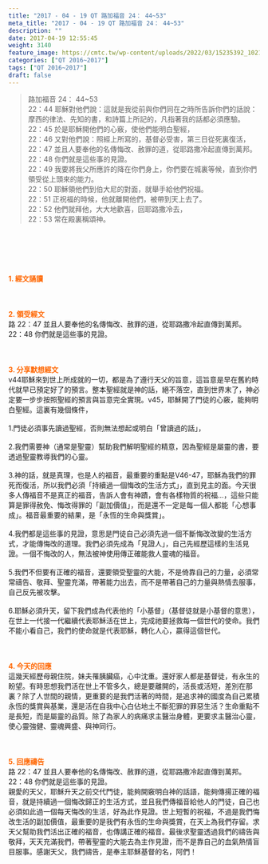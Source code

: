 ```yaml
---
title: "2017 - 04 - 19 QT 路加福音 24： 44~53"
meta_title: "2017 - 04 - 19 QT 路加福音 24： 44~53"
description: ""
date: 2017-04-19 12:55:45
weight: 3140
feature_image: https://cmtc.tw/wp-content/uploads/2022/03/15235392_10211799862337740_180693556567566654_o-1.webp
categories: ["QT 2016~2017"]
tags: ["QT 2016~2017"]
draft: false
---
```


<blockquote>路加福音 24： 44~53<br />
22：44 耶穌對他們說：這就是我從前與你們同在之時所告訴你們的話說：摩西的律法、先知的書，和詩篇上所記的，凡指著我的話都必須應驗。<br />
22：45 於是耶穌開他們的心竅，使他們能明白聖經，<br />
22：46 又對他們說：照經上所寫的，基督必受害，第三日從死裏復活，<br />
22：47 並且人要奉他的名傳悔改、赦罪的道，從耶路撒冷起直傳到萬邦。<br />
22：48 你們就是這些事的見證。<br />
22：49 我要將我父所應許的降在你們身上，你們要在城裏等候，直到你們領受從上頭來的能力。<br />
22：50 耶穌領他們到伯大尼的對面，就舉手給他們祝福。<br />
22：51 正祝福的時候，他就離開他們，被帶到天上去了。<br />
22：52 他們就拜他，大大地歡喜，回耶路撒冷去，<br />
22：53 常在殿裏稱頌神。</blockquote><br />
&nbsp;<br />
<br />
&nbsp;<br />
<br />
<span style="color: #ff6600;"><strong>1. </strong><strong>經文誦讀</strong></span><br />
<br />
<span style="color: #ff6600;"><strong> </strong></span><br />
<br />
<span style="color: #ff6600;"><strong>2. </strong><strong>領受經文<br />
</strong></span>路 22：47 並且人要奉他的名傳悔改、赦罪的道，從耶路撒冷起直傳到萬邦。<br />
22：48 你們就是這些事的見證。<br />
<br />
&nbsp;<br />
<br />
<span style="color: #ff6600;"><strong>3. 分享默想經文<br />
</strong></span>v44耶穌來到世上所成就的一切，都是為了遵行天父的旨意，這旨意是早在舊約時代就早已預定好了的預言。整本聖經就是神的話，絕不落空，直到世界末了，神必定要一步步按照聖經的預言與旨意完全實現。v45，耶穌開了門徒的心竅，能夠明白聖經。這裏有幾個條件，<br />
<br />
1.門徒必須事先讀過聖經，否則無法想起或明白「曾讀過的話」，<br />
<br />
2.我們需要神（通常是聖靈）幫助我們解明聖經的精意，因為聖經是屬靈的書，要透過聖靈教導我們的心靈。<br />
<br />
3.神的話，就是真理，也是人的福音，最重要的重點是V46-47，耶穌為我們的罪死而復活，所以我們必須「持續過一個悔改的生活方式」，直到見主的面。今天很多人傳福音不是真正的福音，告訴人會有神蹟，會有各樣物質的祝福…，這些只能算是罪得赦免、悔改得罪的「副加價值」，而是還不一定是每一個人都能「心想事成」。福音最重要的結果，是「永恆的生命與獎賞」。<br />
<br />
4.我們都是這些事的見證，意思是門徒自己必須先過一個不斷悔改改變的生活方式，才能傳悔改的道理。我們必須先成為「見證人」，自己先經歷這樣的生活見證。一個不悔改的人，無法被神使用傳正確能救人靈魂的福音。<br />
<br />
5.我們不但要有正確的福音，還要領受聖靈的大能，不是倚靠自己的力量，必須常常禱告、敬拜、聖靈充滿，帶著能力出去，而不是帶著自己的力量與熱情去服事，自己反先被攻擊。<br />
<br />
6.耶穌必須升天，留下我們成為代表他的「小基督」（基督徒就是小基督的意思），在世上一代接一代繼續代表耶穌活在世上，完成祂要拯救每一個世代的使命。我們不能小看自己，我們的使命就是代表耶穌，轉化人心，贏得這個世代。<br />
<br />
&nbsp;<br />
<br />
<span style="color: #ff6600;"><strong>4. 今天的回應<br />
</strong></span>這幾天經歷母親住院，妹夫罹胰臟癌，心中沈重。還好家人都是基督徒，有永生的盼望。有時思想我們活在世上不管多久，總是要離開的，活長或活短，差別在那裏？除了人世間的親情，更重要的是我們活著的時間，是追求神的國度為自己累積永恆的獎賞與基業，還是活在自我中心白佔地土不斷犯罪的罪惡生活？生命重點不是長短，而是屬靈的品質。除了為家人的病痛求主醫治身體，更要求主醫治心靈，使心靈強健、靈魂興盛、與神同行。<br />
<br />
&nbsp;<br />
<br />
<span style="color: #ff6600;"><strong>5. 回應禱告<br />
</strong></span>路 22：47 並且人要奉他的名傳悔改、赦罪的道，從耶路撒冷起直傳到萬邦。<br />
22：48 你們就是這些事的見證。<br />
親愛的天父，耶穌升天之前交代門徒，能夠開竅明白神的話語，能夠傳揚正確的福音，就是持續過一個悔改歸正的生活方式，並且我們傳福音給他人的門徒，自己也必須如此過一個每天悔改的生活，好為此作見證。世上短暫的祝福，不過是我們悔改生活的副加價值，最重要的是我們有永恆的生命與獎賞，在天上為我們存留。求天父幫助我們活出正確的福音，也傳講正確的福音。最後求聖靈透過我們的禱告與敬拜，天天充滿我們，帶著聖靈的大能去為主作見證，而不是靠自己的血氣熱情盲目服事。感謝天父，我們禱告，是奉主耶穌基督的名，阿們！
        
